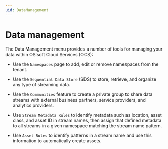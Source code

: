 ```yaml
---
uid: DataManagement
---
```


# Data management

The Data Management menu provides a number of tools for managing your data within OSIsoft Cloud Services (OCS):

* Use the `Namespaces` page to add, edit or remove namespaces from the tenant.

* Use the `Sequential Data Store` (SDS) to store, retrieve, and organize any type of streaming data.

* Use the `Communities` feature to create a private group to share data streams with external business partners, service providers, and analytics providers.

* Use `Stream Metadata Rules` to identify metadata such as location, asset class, and asset ID in stream names, then assign that defined metadata to all streams in a given namespace matching the stream name pattern.

* Use `Asset Rules` to identify patterns in a stream name and use this information to automatically create assets.
